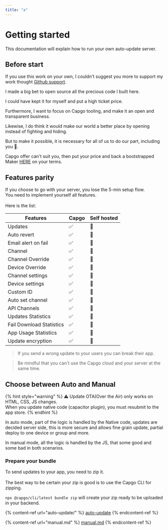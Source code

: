 ```yaml
---
title: "a"
---
```

# Getting started

This documentation will explain how to run your own auto-update server.

## Before start

If you use this work on your own, I couldn't suggest you more to support my work thought [Github support](https://github.com/sponsors/riderx).

I made a big bet to open source all the precious code I built here.

I could have kept it for myself and put a high ticket price.

Furthermore, I want to focus on Capgo tooling, and make it an open and transparent business.

Likewise, I do think it would make our world a better place by opening instead of fighting and hiding.

But to make it possible, it is necessary for all of us to do our part, including you 🥹.

Capgo offer can't suit you, then put your price and back a bootstrapped Maker [HERE](https://github.com/sponsors/riderx) on your terms.

## Features parity

If you choose to go with your server, you lose the 5-min setup flow.\
You need to implement yourself all features.\
\
Here is the list:

| Features                 | Capgo | Self hosted |
| ------------------------ | ----- | ----------- |
| Updates                  | ✅     | 🚧          |
| Auto revert              | ✅     | 🚧          |
| Email alert on fail      | ✅     | 🚧          |
| Channel                  | ✅     | 🚧          |
| Channel Override         | ✅     | 🚧          |
| Device Override          | ✅     | 🚧          |
| Channel settings         | ✅     | 🚧          |
| Device settings          | ✅     | 🚧          |
| Custom ID                | ✅     | 🚧          |
| Auto set channel         | ✅     | 🚧          |
| API Channels             | ✅     | 🚧          |
| Updates Statistics       | ✅     | 🚧          |
| Fail Download Statistics | ✅     | 🚧          |
| App Usage Statistics     | ✅     | 🚧          |
| Update encryption        | ✅     | 🚧          |

> If you send a wrong update to your users you can break their app.

> Be mindful that you can't use the Capgo cloud and your server at the same time.

## Choose between Auto and Manual

{% hint style="warning" %}
⚠️ Update OTA(Over the Air) only works on HTML, CSS, JS changes.\
When you update native code (capacitor plugin), you must resubmit to the app store.
{% endhint %}

In auto mode, part of the logic is handled by the Native code, updates are decided server side, this is more secure and allows fine grain update, partial deploy to one device or group and more.

In manual mode, all the logic is handled by the JS, that some good and some bad in both scenarios.

### Prepare your bundle

To send updates to your app, you need to zip it.\
\
The best way to be certain your zip is good is to use the Capgo CLI for zipping.

`npx @capgo/cli/latest bundle zip` will create your zip ready to be uploaded in your backend.



{% content-ref url="auto-update/" %}
[auto-update](auto-update/)
{% endcontent-ref %}

{% content-ref url="manual.md" %}
[manual.md](manual.md)
{% endcontent-ref %}
